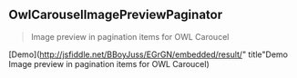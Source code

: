 ## OwlCarouselImagePreviewPaginator

>Image preview in pagination items for OWL Caroucel

[Demo](http://jsfiddle.net/BBoyJuss/EGrGN/embedded/result/" title"Demo Image preview in pagination items for OWL Caroucel)

